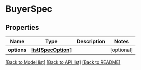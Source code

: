 # BuyerSpec

## Properties
Name | Type | Description | Notes
------------ | ------------- | ------------- | -------------
**options** | [**list[SpecOption]**](SpecOption.md) |  | [optional] 

[[Back to Model list]](../README.md#documentation-for-models) [[Back to API list]](../README.md#documentation-for-api-endpoints) [[Back to README]](../README.md)


